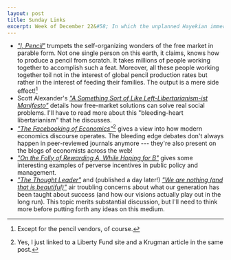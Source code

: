 ```yaml
---
layout: post
title: Sunday Links
excerpt: Week of December 22&#58; In which the unplanned Hayekian immersion program continues
---
```


- [*"I, Pencil"*][1] trumpets the self-organizing wonders of the free market in
  parable form. Not one single person on this earth, it claims, knows how to
  produce a pencil from scratch. It takes millions of people working together to
  accomplish such a feat. Moreover, all these people working together toil not
  in the interest of global pencil production rates but rather in the interest
  of feeding their families. The output is a mere side effect![^1]
- Scott Alexander's
  [*"A Something Sort of Like Left-Libertarianism-ist Manifesto"*][2] details
  how free-market solutions can solve real social problems. I'll have to read
  more about this "bleeding-heart libertarianism" that he discusses.
- [*"The Facebooking of Economics"*][3][^2] gives a view into how modern
  economics discourse operates. The bleeding edge debates don't always happen in
  peer-reviewed journals anymore --- they're also present on the blogs of
  economists across the web!
- [*"On the Folly of Rewarding A, While Hoping for B"*][6] gives some
  interesting examples of perverse incentives in public policy and management.
- [*"The Thought Leader"*][4] and (published a day later!)
  [*"We are nothing (and that is beautiful)"*][5] air troubling concerns about
  what our generation has been taught about success (and how our visions
  actually play out in the long run). This topic merits substantial discussion,
  but I'll need to think more before putting forth any ideas on this medium.

[1]: http://www.econlib.org/library/Essays/rdPncl1.html
[2]: http://slatestarcodex.com/2013/12/08/a-something-sort-of-like-left-libertarianism-ist-manifesto/
[3]: http://krugman.blogs.nytimes.com/2013/12/17/the-facebooking-of-economics/
[4]: http://www.nytimes.com/2013/12/17/opinion/brooks-the-thought-leader.html?smid=pl-share
[5]: https://www.youtube.com/watch?v=wxb-zYthAOA
[6]: http://www.jstor.org/stable/4165235

[^1]: Except for the pencil vendors, of course.
[^2]: Yes, I just linked to a Liberty Fund site and a Krugman article in the same post.
